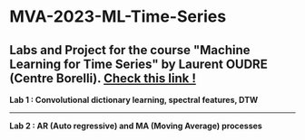 # MVA-2023-ML-Time-Series
Labs and Project for the course "Machine Learning for Time Series" by Laurent OUDRE (Centre Borelli).
<a href = "http://www.laurentoudre.fr/ast.html">Check this link ! </a>
----
<b> Lab 1 : Convolutional dictionary learning, spectral features, DTW</b>

----
<b> Lab 2 : AR (Auto regressive) and MA (Moving Average) processes </b>
